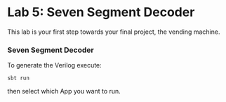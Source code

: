 # Lab 5: Seven Segment Decoder

This lab is your first step towards your final project, the vending
machine.



### Seven Segment Decoder

To generate the Verilog execute:
```aidl
sbt run
```
then select which App you want to run.


